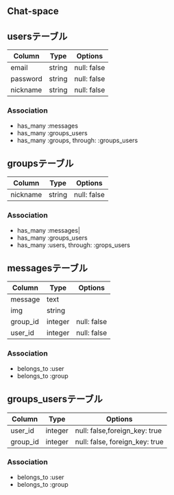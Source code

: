 ## Chat-space
## usersテーブル
|Column|Type|Options|
|------|----|-------|
|email|string|null: false|
|password|string|null: false|
|nickname|string|null: false|
### Association
- has_many :messages
- has_many :groups_users
- has_many :groups, through: :groups_users

## groupsテーブル
|Column|Type|Options|
|------|----|-------|
|nickname|string|null: false|
### Association
- has_many :messages|
- has_many :groups_users
- has_many :users, through: :grops_users

## messagesテーブル
|Column|Type|Options|
|------|----|-------|
|message|text|
|img|string|
|group_id|integer|null: false|
|user_id|integer|null: false|
### Association
- belongs_to :user
- belongs_to :group

## groups_usersテーブル
|Column|Type|Options|
|------|----|-------|
|user_id|integer|null: false,foreign_key: true|
|group_id|integer|null: false, foreign_key: true|
### Association
- belongs_to :user
- belongs_to :group